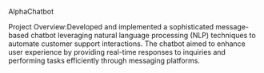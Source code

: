 AlphaChatbot 

Project Overview:Developed and implemented a sophisticated message-based chatbot leveraging natural language processing (NLP)
techniques to automate customer support interactions. The chatbot aimed to enhance user experience by providing real-time responses to
inquiries and performing tasks efficiently through messaging platforms.
